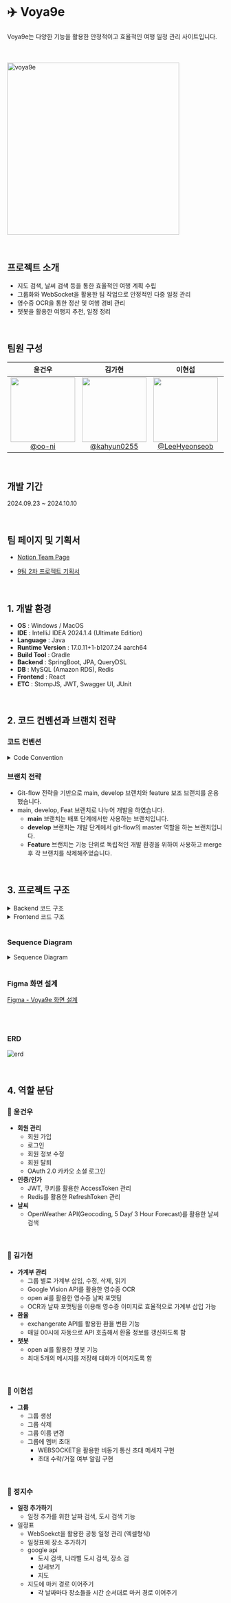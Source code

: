 # ✈️ Voya9e
Voya9e는 다양한 기능을 활용한 안정적이고 효율적인 여행 일정 관리 사이트입니다.<br><br><br><br>
<img src="https://github.com/user-attachments/assets/a637d512-9bca-40c1-8d38-ae8d5c72fbc0" alt="voya9e" width="400" height="400"/>

<br>

## 프로젝트 소개

- 지도 검색, 날씨 검색 등을 통한 효율적인 여행 계획 수립
- 그룹화와 WebSocket을 활용한 팀 작업으로 안정적인 다중 일정 관리
- 영수증 OCR을 통한 정산 및 여행 경비 관리
- 챗봇을 활용한 여행지 추천, 일정 정리

<br>

## 팀원 구성

<div align="center">

| **윤건우** | **김가현** | **이현섭** | **정지수** | **장준우** |
| :------: |  :------: | :------: | :------: | :------: |
| [<img src="https://avatars.githubusercontent.com/u/69147082?v=4" height=150 width=150> <br/> @oo-ni](https://github.com/oo-ni) | [<img src="https://avatars.githubusercontent.com/u/118621852?v=4" height=150 width=150> <br/> @kahyun0255](https://github.com/kahyun0255) | [<img src="https://avatars.githubusercontent.com/u/97226053?v=4" height=150 width=150> <br/> @LeeHyeonseob](https://github.com/LeeHyeonseob) | [<img src="https://avatars.githubusercontent.com/u/76729926?v=4" height=150 width=150> <br/> @wjdwltn](https://github.com/wjdwltn) | [<img src="https://avatars.githubusercontent.com/u/176549799?v=4" height=150 width=150> <br/> @highjjjw](https://github.com/highjjjw)

</div>

<br>

## 개발 기간
2024.09.23 ~ 2024.10.10

<br>

## 팀 페이지 및 기획서
- <a href="https://www.notion.so/9-ef1c5042e8514c2eaad4f4b925f60e82?pvs=4">Notion Team Page</a>

- <a href="https://www.notion.so/9-2-34f399b1a3ef41ffa2558a9949ec9bf6?pvs=4">9팀 2차 프로젝트 기획서</a>

<br>

## 1. 개발 환경

- **OS** : Windows / MacOS
- **IDE** : IntelliJ IDEA 2024.1.4 (Ultimate Edition)
- **Language** : Java
- **Runtime Version** : 17.0.11+1-b1207.24 aarch64
- **Build Tool** : Gradle
- **Backend** : SpringBoot, JPA, QueryDSL
- **DB** : MySQL (Amazon RDS), Redis
- **Frontend** : React
- **ETC** : StompJS, JWT, Swagger UI, JUnit
<br>

## 2. 코드 컨벤션과 브랜치 전략
### 코드 컨벤션
<details>
<summary>Code Convention</summary>

<br>

> ☝ **명확한 의미 전달을 위해 축약형 사용을 지양합니다.**

> ☝ **작성한 코드를 팀원도 이해할 수 있도록 주석을 달아줍니다.** → 선택
> 
> ```java
> /**
>  * 사용자 관리를 위한 UserService 클래스
>  */
> public class UserService {
> 
>     /**
>      * 사용자를 등록하는 메서드
>      * @param user 등록할 사용자 객체
>      * @return 등록된 사용자 객체
>      */
>     public User registerUser(User user) {
>         // ...
>     }
> }
> ```

<br>

> ☝ **패키지 이름은 소문자로 생성하고, 역할이나 기능에 따라 명확하게 묶어서 명명합니다.**
> 
> 언더스코어 ‘_’나 대문자를 섞지 않습니다.
> 
> ```java
> com.example.project.controller
> com.example.project.service
> com.example.project.repository
> com.example.project.model
> ```

<br>

> ☝ **상수는 대문자와 언더스코어(”_“)로, 변수와 메서드는 CamelCase 형식으로 작성합니다.**
> 
> ```java
> // 상수
> static final int MAX_COUNT = 100;
> 
> // 변수
> int itemCount;
> 
> // 메서드
> public String printCount() { ... }
> ```

<br>

> ☝ **변수명을 짓기 어려울 때에는 아래 사이트의 도움을 받아봅시다!**
> 영어로 선택 후 원하는 단어를 검색하면 됩니다.
> 
> [Curioustore](https://curioustore.com/#!/)

<br>

> ☝ **Boolean 타입의 변수는 접두사로 is를 사용해 변수명을 작성합니다.**
> 
> ```java
> boolean isExist;
> boolean isTrue;
> ```

<br>

> ☝ **long 타입의 값의 마지막에는 대문자 ‘L’을 붙여줍시다.**
> 
> ```java
> long base = 54423234211L;
> ```

<br>

> ☝ **컬렉션 이름은 복수형을 사용하거나 컬렉션임을 명시해줍니다.**
> 
> ```java
> List ids;
> Map<User, int> userMap;
> ```

<br>

> ☝ **클래스명은 명사로 작성하고 UpperCamelCase를 사용합니다.**
> 
> ```java
> private class Address { ... }
> public class UserEmail { ... }
> ```

<br>

> ☝ **메서드명은 소문자로 시작하고 동사로 네이밍합니다.**
> 
> 대표적인 메서드들의 네이밍 규칙은 아래를 따릅니다.
> 
> ```java
> // 조회(상세)
> getXXX()
> getXXXDetail()
> getXXXInfo()
> 
> // 조회(리스트)
> getXXXList()
> 
> // 조회(카운트)
> getXXXCount()
> 
> // 등록
> createXXX()
> addXXX()
> registXXX()
> 
> // 수정
> updateXXX()
> modifyXXX()
> 
> // 삭제
> removeXXX()
> deleteXXX()
> ```

<br>

> ☝ **Enum 변수의 이름은 대문자로 작성합니다.**
> 
> ```java
> // 상태 - XXX_STATUS
> public enum MemberStatus {
>     WAITING_STATUS,    // 수락 대기 상태
>     ACCEPT_STATUS,     // 수락 상태
>     WITHDRAW_STATUS    // 탈퇴 상태
> }
> 
> // 유형 - XXX_TYPE
> public enum UserType {
>     ADMIN_TYPE,
>     CUSTOMER_TYPE,
>     GUEST_TYPE;
> }
> ```

<br>

> ☝ **builder를 호출하는 static 메서드는 다음 규칙을 따릅니다.**
> 
> 1. 파라미터가 1개인 경우: **xxxFrom**
> 
> ```java
> public static User createUserFromUsername(String username) {
>     // username을 사용해 builder 호출
>     return new User(username);
> }
> ```
> 
> 2. 파라미터가 2개 이상인 경우: **xxxOf**
> 
> ```java
> public static User createUserOf(String username, String email) {
>     // username과 email을 사용해 builder 호출
>     return new User(username, email);
> }
> ```

<br>

> ☝ **다른 객체로 변환하는 메서드의 이름은 toEntity 형식으로 선언합니다.**
> 
> ```java
> @Getter
> public class ProductCreateRequest {
>     private ProductType type;
>     private ProductSellingStatus sellingStatus;
>     private String name;
>     private int price;
> 
> 		// AllArgumentConstructor는 private으로 직접 사용을 막아주고, 
> 		// @Builder 선언해서 직접 사용 막기
>     @Builder
>     private ProductCreateRequest(ProductType type, ProductSellingStatus sellingStatus, String name, int price) {
>         this.type = type;
>         this.sellingStatus = sellingStatus;
>         this.name = name;
>         this.price = price;
>     }
> 
> 		// toEntity
>     public Product toEntity(String productNumber) {
>         return Product.builder()
>                 .productNumber(productNumber)
>                 .type(type)
>                 .sellingStatus(sellingStatus)
>                 .name(name)
>                 .price(price)
>                 .build();
>     }
> }
> ```

<br>

> ☝ **Dto에서 배열 1개만 리턴할때는 Dto에 담지 않고 배열 자체를 반환해주도록 합시다.**
> 
> ```java
> {
>   list : [
>     "안녕하세요",
>     "~입니다."
>   ]
> }
> ```
> 
> 프론트에서 list에 한번 더 접근해야 하기 때문에 번거로워질 수 있습니다.
> 
> 따라서 아래처럼 Dto가 아닌 배열 자체를 반환해주도록 합니다.
> 
> ```java
> [
>   "안녕하세요",
>   "~입니다."
> ]
> ```

</details>


### 브랜치 전략

- Git-flow 전략을 기반으로 main, develop 브랜치와 feature 보조 브랜치를 운용했습니다.
- main, develop, Feat 브랜치로 나누어 개발을 하였습니다.
    - **main** 브랜치는 배포 단계에서만 사용하는 브랜치입니다.
    - **develop** 브랜치는 개발 단계에서 git-flow의 master 역할을 하는 브랜치입니다.
    - **Feature** 브랜치는 기능 단위로 독립적인 개발 환경을 위하여 사용하고 merge 후 각 브랜치를 삭제해주었습니다.

<br>

## 3. 프로젝트 구조

<details>
<summary>Backend 코드 구조</summary>
  
  ```
  src
  └── main
      └── java
          └── com.grepp.nbe1_2_team09
              ├── admin
              │   ├── config
              │   │   ├── RedisConfig.java
              │   │   └── SecurityConfig.java
              │   ├── dto
              │   │   └── CustomUserInfoDTO.java
              │   ├── jwt
              │   │   ├── CookieUtil.java
              │   │   ├── JwtFilter.java
              │   │   └── JwtUtil.java
              │   ├── redis
              │   │   ├── entity
              │   │   └── repository
              │   └── service
              │       ├── oauth2
              │       ├── CustomUserDetails.java
              │       └── CustomUserDetailsService.java
              │
              ├── common
              │   ├── config
              │   │   ├── OpenAiConfig.java
              │   │   ├── RestTemplateConfig.java
              │   │   ├── SwaggerConfig.java
              │   │   └── WebSocketConfig.java
              │   ├── exception
              │   │   ├── BaseException.java
              │   │   ├── ErrorResponse.java
              │   │   ├── ExceptionMessage.java
              │   │   └── GlobalExceptionHandler.java
              │   └── util
              │       ├── aop
              │       │   ├── LogAspect.java
              │       │   └── LogExecutionTime.java
              │       └── TranslationUtil.java
              │
              ├── controller
              │   ├── chatBot
              │   │   ├── ChatBotController.java
              │   │   └── dto
              │   ├── city
              │   │   ├── CityApiController.java
              │   │   └── dto
              │   ├── event
              │   │   ├── EventController.java
              │   │   ├── EventLocationController.java
              │   │   └── dto
              │   ├── finance
              │   │   ├── AccountBookController.java
              │   │   ├── ExchangeRateController.java
              │   │   └── dto
              │   ├── group
              │   │   ├── GroupController.java
              │   │   └── dto
              │   ├── location
              │   │   ├── LocationApiController.java
              │   │   └── LocationController.java
              │   ├── user
              │   │   ├── UserController.java
              │   │   └── dto
              │   └── weather
              │       ├── WeatherController.java
              │       └── dto
              │   
              ├── domain
              │   ├── entity
              │   │   ├── event
              │   │   │   ├── Event.java
              │   │   │   ├── EventLocation.java
              │   │   │   └── EventStatus.java
              │   │   ├── group
              │   │   │   ├── invitation
              │   │   │   │   ├── GroupInvitation.java
              │   │   │   │   └── InvitationStatus.java
              │   │   │   ├── Group.java
              │   │   │   ├── GroupMembership.java
              │   │   │   ├── GroupRole.java
              │   │   │   └── GroupStatus.java
              │   │   ├── user
              │   │   │   ├── OAuthProvider.java
              │   │   │   ├── Role.java
              │   │   │   └── User.java
              │   │   ├── ExchangeRate.java
              │   │   ├── Expense.java
              │   │   ├── Location.java
              │   │   ├── LocationType.java
              │   │   ├── Route.java
              │   │   └── Task.java
              │   │
              │   ├── repository
              │   │   ├── event
              │   │   │   ├── eventrepo
              │   │   │   │   ├── EventRepository.java
              │   │   │   │   ├── EventRepositoryCustom.java
              │   │   │   │   └── EventRepositoryImpl.java
              │   │   │   └── EventLocationRepository.java
              │   │   ├── finance
              │   │   │   ├── AccountBookRepository.java
              │   │   │   └── ExchangeRateRepository.java
              │   │   ├── group
              │   │   │   ├── membership
              │   │   │   │   ├── GroupMembershipRepository.java
              │   │   │   │   ├── GroupMembershipRepositoryCustom.java
              │   │   │   │   └── GroupMembershipRepositoryImpl.java
              │   │   │   ├── GroupInvitationRepository.java
              │   │   │   └── GroupRepository.java
              │   │   ├── location
              │   │   │   └── LocationRepository.java
              │   │   └── user
              │   │       └── UserRepository.java
              │   │
              │   └── service
              │       ├── chatBot
              │       │   └── ChatBotService.java
              │       ├── city
              │       │   └── CityApiService.java
              │       ├── event
              │       │   ├── EventLocation.java
              │       │   └── EventService.java
              │       ├── finance
              │       │   ├── AccountBookService.java
              │       │   ├── ExchangeRateService.java
              │       │   └── OCRService.java
              │       ├── group
              │       │   └── GroupService.java
              │       ├── location
              │       │   ├── LocationApiService.java
              │       │   └── LocationService.java
              │       ├── user
              │       │   └── UserService.java
              │       └── weather
              │           └── WeatherService.java
              │
              ├── notification
              │   ├── controller
              │   │   ├── NotificationController.java
              │   │   └── dto
              │   ├── entity
              │   │   └── Notification.java
              │   ├── repopsitory
              │   │   └── NotificationRepository.java
              │   └── service
              │       └── NotificationService.java
              │
              ├── schedule.controller
              │   ├── dto
              │   └── ScheduleController.java
              │
              └── Nbe12Team09Application.java
  └── test
      └── java
          └── com.grepp.nbe1_2_team09
              ├── domain.service
              │   ├── EventServiceTest.java
              │   ├── AccountBookServiceTest.java
              │   ├── OCRServiceTest.java
              │   ├── GroupServiceTest.java
              │   └── LocationServiceTest.java
              └── Nbe12Team09ApplicationTests.java
  ```
</details>
<details>
<summary>Frontend 코드 구조</summary>
  
  ```
  
  ```
</details>

<br>

### Sequence Diagram
<details>
<summary>Sequence Diagram</summary>
  
  ```
  
  ```
</details>

<br>

### Figma 화면 설계
<a href="https://www.figma.com/design/zirndKAJsew3kCY0CvopmQ/Untitled?node-id=0-1&t=77nvrr545N2jRpjr-1">
  Figma - Voya9e 화면 설계
</a>

<br><br>

### ERD
![erd](https://github.com/user-attachments/assets/38841a4a-f8ce-43ed-9f32-d38deda3b99d)

<br>

## 4. 역할 분담

### 🍏 윤건우
- **회원 관리**
  - 회원 가입
  - 로그인
  - 회원 정보 수정
  - 회원 탈퇴
  - OAuth 2.0 카카오 소셜 로그인
- **인증/인가**
  - JWT, 쿠키를 활용한 AccessToken 관리
  - Redis를 활용한 RefreshToken 관리
- **날씨**
  - OpenWeather API(Geocoding, 5 Day/ 3 Hour Forecast)를 활용한 날씨 검색

<br>

### 🍋 김가현
- **가계부 관리**
    - 그룹 별로 가계부 삽입, 수정, 삭제, 읽기
    - Google Vision API를 활용한 영수증 OCR
    - open ai를 활용한 영수증 날짜 포맷팅
    - OCR과 날짜 포맷팅을 이용해 영수증 이미지로 효율적으로 가계부 삽입 가능
- **환율**
    - exchangerate API를 활용한 환율 변환 기능
    - 매일 00시에 자동으로 API 호출해서 환율 정보를 갱신하도록 함
- **챗봇**
    - open ai를 활용한 챗봇 기능
    - 최대 5개의 메시지를 저장해 대화가 이어지도록 함

<br>

### 🍒 이현섭
- **그룹**
    - 그룹 생성
    - 그룹 삭제
    - 그룹 이름 변경
    - 그룹에 멤버 초대
        - WEBSOCKET을 활용한 비동기 통신 초대 메세지 구현
        - 초대 수락/거절 여부 알림 구현

<br>

### 🍊 정지수
- **일정 추가하기**
    - 일정 추가를 위한 날짜 검색, 도시 검색 기능
- 일정표
    - WebSoekct을 활용한 공동 일정 관리 (엑셀형식)
    - 일정표에 장소 추가하기
    - google api
        - 도시 검색, 나라별 도시 검색, 장소 검
        - 상세보기
        - 지도
    - 지도에 마커 경로 이어주기
        - 각 날짜마다 장소들을 시간 순서대로 마커 경로 이어주기
